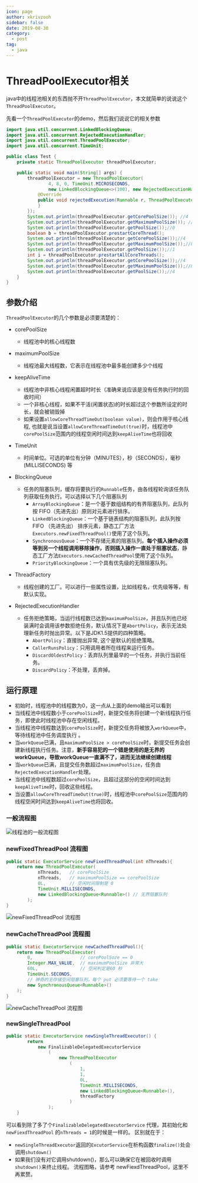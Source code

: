 ```yaml
---
icon: page
author: xkrivzooh
sidebar: false
date: 2019-08-30
category:
  - post
tag:
  - java
---
```


# ThreadPoolExecutor相关

java中的线程池相关的东西抛不开`ThreadPoolExecutor`，本文就简单的说说这个`ThreadPoolExecutor`。

先看一个`ThreadPoolExecutor`的demo，然后我们说说它的相关参数

```java
import java.util.concurrent.LinkedBlockingQueue;
import java.util.concurrent.RejectedExecutionHandler;
import java.util.concurrent.ThreadPoolExecutor;
import java.util.concurrent.TimeUnit;

public class Test {
	private static ThreadPoolExecutor threadPoolExecutor;

	public static void main(String[] args) {
		threadPoolExecutor = new ThreadPoolExecutor(
				4, 8, 0, TimeUnit.MICROSECONDS,
				new LinkedBlockingQueue<>(100), new RejectedExecutionHandler() {
			@Override
			public void rejectedExecution(Runnable r, ThreadPoolExecutor executor) {
			}
		});
		System.out.println(threadPoolExecutor.getCorePoolSize()); //4
		System.out.println(threadPoolExecutor.getMaximumPoolSize()); //8
		System.out.println(threadPoolExecutor.getPoolSize());//0
		boolean b = threadPoolExecutor.prestartCoreThread();
		System.out.println(threadPoolExecutor.getCorePoolSize());//4
		System.out.println(threadPoolExecutor.getMaximumPoolSize());//8
		System.out.println(threadPoolExecutor.getPoolSize());//1
		int i = threadPoolExecutor.prestartAllCoreThreads();
		System.out.println(threadPoolExecutor.getCorePoolSize());//4
		System.out.println(threadPoolExecutor.getMaximumPoolSize());//8
		System.out.println(threadPoolExecutor.getPoolSize());//4
	}
}
```

## 参数介绍

`ThreadPoolExecutor`的几个参数是必须要清楚的：

- corePoolSize
    - 线程池中的核心线程数
- maximumPoolSize
    - 线程池最大线程数，它表示在线程池中最多能创建多少个线程
- keepAliveTime
    - 线程池中非核心线程闲置超时时长（准确来说应该是没有任务执行时的回收时间）
    - 一个非核心线程，如果不干活(闲置状态)的时长超过这个参数所设定的时长，就会被销毁掉
    - 如果设置`allowCoreThreadTimeOut(boolean value)`，则会作用于核心线程, 也就是说当设置`allowCoreThreadTimeOut(true)`时，线程池中`corePoolSize`范围内的线程空闲时间达到`keepAliveTime`也将回收
- TimeUnit
    - 时间单位。可选的单位有分钟（MINUTES），秒（SECONDS），毫秒(MILLISECONDS) 等
- BlockingQueue
    - 任务的阻塞队列，缓存将要执行的`Runnable`任务，由各线程轮询该任务队列获取任务执行。可以选择以下几个阻塞队列
        - `ArrayBlockingQueue`：是一个基于数组结构的有界阻塞队列，此队列按 FIFO（先进先出）原则对元素进行排序。
        - `LinkedBlockingQueue`：一个基于链表结构的阻塞队列，此队列按FIFO （先进先出） 排序元素，静态工厂方法`Executors.newFixedThreadPool()`使用了这个队列。
        - `SynchronousQueue`：一个不存储元素的阻塞队列。**每个插入操作必须等到另一个线程调用移除操作，否则插入操作一直处于阻塞状态**，静态工厂方法`Executors.newCachedThreadPool`使用了这个队列。
        - `PriorityBlockingQueue`：一个具有优先级的无限阻塞队列。
      
- ThreadFactory
    - 线程创建的工厂。可以进行一些属性设置，比如线程名，优先级等等，有默认实现。
- RejectedExecutionHandler
    - 任务拒绝策略，当运行线程数已达到`maximumPoolSize`，并且队列也已经装满时会调用该参数拒绝任务，默认情况下是`AbortPolicy`，表示无法处理新任务时抛出异常。以下是JDK1.5提供的四种策略。
        - `AbortPolicy`：直接抛出异常, 这个是默认的拒绝策略。
        - `CallerRunsPolicy`：只用调用者所在线程来运行任务。
        - `DiscardOldestPolicy`：丢弃队列里最早的一个任务，并执行当前任务。
        - `DiscardPolicy`：不处理，丢弃掉。

## 运行原理

- 初始时，线程池中的线程数为0，这一点从上面的demo输出可以看到
- 当线程池中线程数小于`corePoolSize`时，新提交任务将创建一个新线程执行任务，即使此时线程池中存在空闲线程。
- 当线程池中线程数达到`corePoolSize`时，新提交任务将被放入`workQueue`中，等待线程池中任务调度执行 。
- 当`workQueue`已满，且`maximumPoolSize > corePoolSize`时，新提交任务会创建新线程执行任务。注意，**新手容易犯的一个错是使用的是无界的workQueue，导致workQueue一直满不了，进而无法继续创建线程**
- 当`workQueue`已满，且提交任务数超过`maximumPoolSize`，任务由`RejectedExecutionHandler`处理。
- 当线程池中线程数超过`corePoolSize`，且超过这部分的空闲时间达到`keepAliveTime`时，回收这些线程。
- 当设置`allowCoreThreadTimeOut(true)`时，线程池中`corePoolSize`范围内的线程空闲时间达到`keepAliveTime`也将回收。

### 一般流程图

![线程池的一般流程图](http://wenchao.ren/img/2020/11/20190830125745.png)

### newFixedThreadPool 流程图

```java
public static ExecutorService newFixedThreadPool(int nThreads){
    return new ThreadPoolExecutor(
            nThreads,   // corePoolSize
            nThreads,   // maximumPoolSize == corePoolSize
            0L,         // 空闲时间限制是 0
            TimeUnit.MILLISECONDS,
            new LinkedBlockingQueue<Runnable>() // 无界阻塞队列
        );
}
```

![newFixedThreadPool 流程图](http://wenchao.ren/img/2020/11/20190830125825.png)

### newCacheThreadPool 流程图

```java
public static ExecutorService newCachedThreadPool(){
    return new ThreadPoolExecutor(
        0,                  // corePoolSoze == 0
        Integer.MAX_VALUE,  // maximumPoolSize 非常大
        60L,                // 空闲判定是60 秒
        TimeUnit.SECONDS,
        // 神奇的无存储空间阻塞队列，每个 put 必须要等待一个 take
        new SynchronousQueue<Runnable>()  
    );
}
```

![newCacheThreadPool 流程图](http://wenchao.ren/img/2020/11/20190830125911.png)

### newSingleThreadPool 

```java
public static ExecutorService newSingleThreadExecutor() {
        return 
            new FinalizableDelegatedExecutorService
                (
                    new ThreadPoolExecutor
                        (
                            1,
                            1,
                            0L,
                            TimeUnit.MILLISECONDS,
                            new LinkedBlockingQueue<Runnable>(),
                            threadFactory
                        )
                );
    }
```

可以看到除了多了个`FinalizableDelegatedExecutorService` 代理，其初始化和`newFiexdThreadPool` 的`nThreads = 1`的时候是一样的。
区别就在于：

- `newSingleThreadExecutor`返回的`ExcutorService`在析构函数`finalize()`处会调用`shutdown()`
- 如果我们没有对它调用shutdown()，那么可以确保它在被回收时调用`shutdown()`来终止线程。
流程图略，请参考 newFiexdThreadPool，这里不再累赘。
